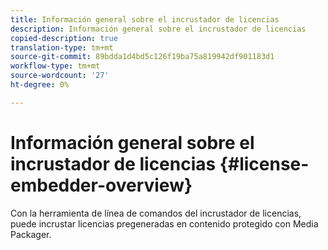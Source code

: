 ```yaml
---
title: Información general sobre el incrustador de licencias
description: Información general sobre el incrustador de licencias
copied-description: true
translation-type: tm+mt
source-git-commit: 89bdda1d4bd5c126f19ba75a819942df901183d1
workflow-type: tm+mt
source-wordcount: '27'
ht-degree: 0%

---
```



# Información general sobre el incrustador de licencias {#license-embedder-overview}

Con la herramienta de línea de comandos del incrustador de licencias, puede incrustar licencias pregeneradas en contenido protegido con Media Packager.
